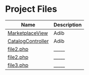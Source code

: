 # Project Files

| Name           | Description                     |
|----------------|---------------------------------|
| [MarketplaceView](resources/views/marketplace) | Adib         |
| [CatalogController](app/http/CatalogController.php) | Adib        |
| [file2.php](src/file2.php) | _____        |
| [file2.php](src/file2.php) | _____        |
| [file3.php](src/file3.php) | _____         |
